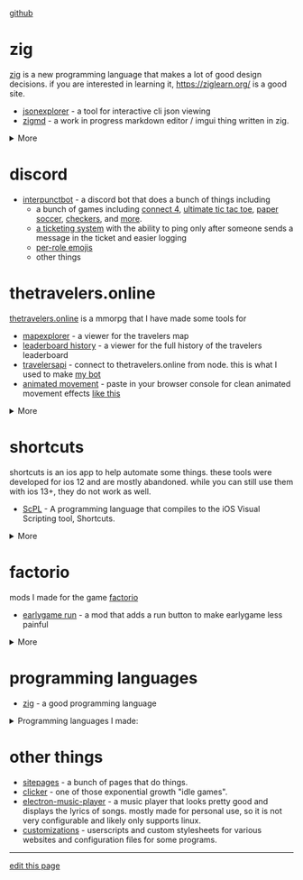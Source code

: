 [github](https://github.com/pfgithub)

# zig

[zig](https://ziglang.org) is a new programming language that makes a lot of good design decisions. if
you are interested in learning it, https://ziglearn.org/ is a good site.

- [jsonexplorer](https://github.com/pfgithub/jsonexplorer) - a tool for interactive cli json viewing
- [zigmd](https://github.com/pfgithub/zigmd) - a work in progress markdown editor / imgui thing
  written in zig.
<details>
<summary>More</summary>

- [clipnotify](https://github.com/pfgithub/clipnotify) - a clone of
  [cdown/clipnotify](https://github.com/cdown/clipnotify) rewritten in zig that allows selecting which
  clipboard you want to notify on (`primary` or `clipboard`). useful to display a notification when
  the clipboard changes.
- [zigfmt](https://github.com/pfgithub/zigfmt) - a wip alternative std.fmt implementation that
  is hopefully better and easier to use.
- [pixelcode](https://github.com/pfgithub/pixelcode) - a demo of a text editor that looks kind
  of neat. not usable or maintained.
- [tenhourtime](https://github.com/pfgithub/qmtime) - an xfce panel plugin for displaying time
  differently.

</details>

# discord

- [interpunctbot](https://interpunct.info/) - a discord bot that does a bunch of things including
  - a bunch of games including [connect 4](https://interpunct.info/help/fun/connect4), [ultimate tic tac toe](https://interpunct.info/help/fun/ultimatetictactoe), [paper soccer](https://interpunct.info/help/fun/papersoccer), [checkers](https://interpunct.info/help/fun/checkers), and [more](https://interpunct.info/help/fun).
  - [a ticketing system](https://interpunct.info/help/ticket) with the ability to ping only after someone sends a message in the ticket and easier logging
  - [per-role emojis](https://interpunct.info/help/fun/emoji)
  - other things
  
# thetravelers.online

[thetravelers.online](https://thetravelers.online) is a mmorpg that I have made some tools for

- [mapexplorer](https://pfg.pw/mapexplorer/) - a viewer for the travelers map
- [leaderboard history](https://pfg.pw/travelersleaderboard/player) - a viewer for the full history of the travelers leaderboard
- [travelersapi](https://github.com/pfgithub/travelersapi) - connect to thetravelers.online from node. this is what I used to make [my bot](https://github.com/pfgithub/thetravelers-bot)
- [animated movement](https://github.com/pfgithub/customizations/blob/master/userscripts/thetravelers.online/animatemovement.user.js) - paste in your browser console for clean animated movement effects [like this](https://media.discordapp.net/attachments/638392611173826567/745821609419472987/Peek_2020-08-19_18-48.gif)
<details>
<summary>More</summary>

- [events](https://pfg.pw/travelersevents/travel-travel.html) - explore the events I have visited. the [wiki](https://thetravelers.miraheze.org/wiki/Locations) is probably more useful than this
- [wikigen](https://github.com/pfgithub/travelers-wikigen) - generate initial item descriptions for the [wiki](https://thetravelers.miraheze.org/wiki/Locations)

</details>
  
# shortcuts

shortcuts is an ios app to help automate some things.
these tools were developed for ios 12 and are mostly abandoned. while you can still use them with ios 13+,
they do not work as well.

- [ScPL](https://scpl.dev) - A programming language that compiles to the iOS Visual
  Scripting tool, Shortcuts.
<details>
<summary>More</summary>

- [ScPL Actions](https://github.com/pfgithub/scpl-actions) - a work in progress previewer
  and editor for iOS 13 shortcuts.

</details>
  
# factorio

mods I made for the game [factorio](https://factorio.com/)

- [earlygame run](https://mods.factorio.com/mod/earlygame-run) - a mod that adds
  a run button to make earlygame less painful

<details>
<summary>More</summary>

- [one-health](https://mods.factorio.com/mod/one-health) - a mod made by request
  that makes all entities start at one hp so you have to repair them. I have never
  actually used this mod in a playthrough and don't plan to, it sounds terrible.
- [liquid science](https://mods.factorio.com/mod/liquid-science) - turns science
  into a liquid. it's pretty bad, I have never used this in a real playthrough
- (planned) a mod that allows you to deposit science packs and then research any
  science immediately so you don't have to constantly be deciding what to research
  next and can actually use the new items you get from research.
  either.

</details>

# programming languages

- [zig](https://github.com/ziglang/zig) - a good programming language

<details>
<summary>Programming languages I made:</summary>

- (abandoned) [ScPL](https://scpl.dev/) - mentioned above on this page
- (abandoned) [masc](https://github.com/pfgithub/masc) - a programming language that compiles
  to human readable mips assembly.
- (abandoned) [progsim](https://pfg.pw/progsim/progsim) - an assembly-like programming language
  intended for beginners.
- (very wip) [uilang and resyn](https://github.com/pfgithub/uilang) - too wip to have anything to say about
  it that isn't vaporware

</details>

# other things

- [sitepages](sitepages) - a bunch of pages that do things.
- [clicker](https://clicker.pfg.pw) - one of those exponential growth "idle games".
- [electron-music-player](https://github.com/pfgithub/electron-music-player) - a music
  player that looks pretty good and displays the lyrics of songs. mostly made for personal
  use, so it is not very configurable and likely only supports linux.
- [customizations](https://github.com/pfgithub/customizations) - userscripts and custom
  stylesheets for various websites and configuration files for some programs.

---

[edit this page](https://github.com/pfgithub/pfgithub.github.com/edit/master/README.md)
